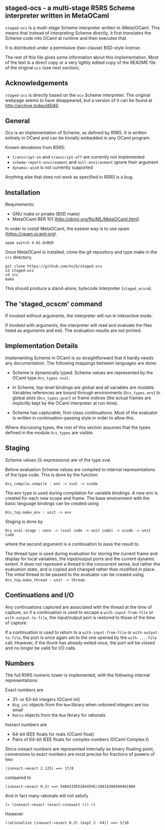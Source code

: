 staged-ocs - a multi-stage R5RS Scheme interpreter written in MetaOCaml
-------------------------------------------------------------------

`staged-ocs` is a *multi-stage* Scheme interpreter written in (Meta)OCaml.  This
means that instead of interpreting Scheme directly, it first *translates* the
Scheme code into OCaml at runtime and then executes that.

It is distributed under a permissive (two-clause) BSD-style license.

The rest of this file gives some information about this implementation.  Most of
the text is a direct copy or a very ligthly edited copy of the README file of
the original `ocs` (see next section).

## Acknowledgements

`staged-ocs` is directly based on the `ocs` Scheme interpreter.  The original
webpage seems to have disappeared, but a version of it can be found at
http://archive.today/dSl40.

## General

Ocs is an implementation of Scheme, as defined by R5RS.  It is
written entirely in OCaml and can be trivially embedded in any
OCaml program.

Known deviations from R5RS:

- `transcript-on` and `transcript-off` are currently not implemented
- `scheme-report-environment` and `null-environment` ignore their
   argument
- `dynamic-wind` is not currently supported

Anything else that does not work as specified in R5RS is a bug.

## Installation

Requirements:

- GNU make or pmake (BSD make)
- MetaOCaml BER 101 (http://okmij.org/ftp/ML/MetaOCaml.html)

In order to install MetaOCaml, the easiest way is to use opam (https://opam.ocaml.org).

    opam switch 4.01.0+BER

Once MetaOCaml is installed, clone the git repository and type make in the `src` directory.

    git clone https://github.com/nojb/staged-ocs
    cd staged-ocs
    cd src
    make
 
This should produce a stand-alone, bytecode interpreter (`staged_ocscm`).

## The 'staged_ocscm' command

If invoked without arguments, the interpreter will run in interactive mode.

If invoked with arguments, the interpreter will read and evaluate the files
listed as arguments and exit.  The evaluation results are not printed.

## Implementation Details

Implementing Scheme in OCaml is so straightforward that it hardly
needs any documentation.  The following mappings between languages
are done:

- Scheme is dynamically typed.  Scheme values are represented by
  the OCaml type `Ocs_types.sval`.

- In Scheme, top-level bindings are global and all variables are mutable.
  Variables references are bound through environments (`Ocs_types.env`) to
  global slots (`Ocs_types.gvar`) or frame indices (the actual frames are
  implicitly kept by the OCaml interpreter at run-time).

- Scheme has capturable, first-class continuations.  Most of the evaluator is
  written in continuation-passing style in order to allow this.

Where discussing types, the rest of this section assumes that the types defined
in the module `Ocs_types` are visible.

## Staging

Scheme values (S-expressions) are of the type sval.

Before evaluation Scheme values are compiled to internal representations
of the type code.  This is done by the function

    Ocs_compile.compile : env -> sval -> scode

The env type is used during compilation for variable bindings.  A
new env is created for each new scope and frame.  The base
environment with the basic language bindings can be created using

    Ocs_top.make_env : unit -> env

Staging is done by

    Ocs_eval.stage : senv -> (sval code -> unit code) -> scode -> unit code

where the second argument is a continuation to pass the result to.

The thread type is used during evaluation for storing the current frame and
display for local variables, the input/output ports and the current dynamic
extent.  It does not represent a thread in the concurrent sense, but rather the
evaluation state, and is copied and changed rather than modified in place.  The
initial thread to be passed to the evaluator can be created using
`Ocs_top.make_thread : unit -> thread`.

## Continuations and I/O

Any continuations captured are associated with the thread at the time of
capture, so if a continuation is used to escape a `with-input-from-file` or
`with-output-to-file`, the input/output port is restored to those of the time of
capture.

If a continuation is used to return to a `with-input-from-file` or
`with-output-to-file`, the port is once again set to the one opened by the
`with-...-file` call.  However, if the thunk has already exited once, the port
will be closed and no longer be valid for I/O calls.

## Numbers

The full R5RS numeric tower is implemented, with the following internal
representations:

Exact numbers are

- 31- or 63-bit integers (OCaml int)
- `Big_int` objects from the `Num` library when unboxed integers are
  too small
- `Ratio` objects from the `Num` library for rationals

Inexact numbers are

- 64-bit IEEE floats for reals (OCaml float)
- Pairs of 64-bit IEEE floats for complex numbers (OCaml Complex.t)

Since inexact numbers are represented internally as binary floating point,
conversions to exact numbers are most precise for fractions of powers of two

    (inexact->exact 2.125) ==> 17/8

compared to

    (inexact->exact 0.3) ==> 5404319552844595/18014398509481984

And in fact many rationals will not satisfy

    (= (inexact->exact (exact->inexact r)) r)

However

    (rationalize (inexact->exact 0.3) (expt 2 -54)) ==> 3/10

